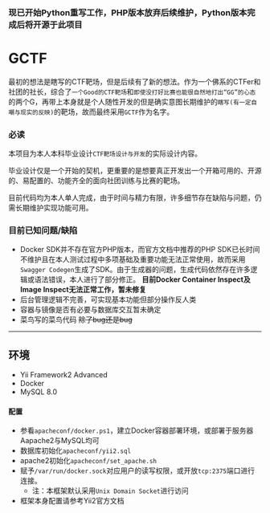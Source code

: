 ### 现已开始Python重写工作，PHP版本放弃后续维护，Python版本完成后将开源于此项目

# GCTF
最初的想法是瞎写的CTF靶场，但是后续有了新的想法。作为一个佛系的CTFer和社团的社长，综合了`一个Good的CTF靶场`和`即使没打好比赛也能很自然地打出“GG”的心态`的两个G，再带上本身就是个人随性开发的但是确实意图长期维护的`瞎写(有一定自嘲与现实的反映)`的靶场，故而最终采用`GCTF`作为名字。
### 必读
本项目为本人本科毕业设计`CTF靶场设计与开发`的实际设计内容。

毕业设计仅是一个开始的契机，更重要的是想要真正开发出一个开箱可用的、开源的、易配置的、功能齐全的面向社团训练与比赛的靶场。

目前代码均为本人单人完成，由于时间与精力有限，许多细节存在缺陷与问题，仍需长期维护实现功能可用。

### 目前已知问题/缺陷
* Docker SDK并不存在官方PHP版本，而官方文档中推荐的PHP SDK已长时间不维护且在本人测试过程中多项基础及重要功能无法正常使用，故而采用`Swagger Codegen`生成了SDK。由于生成器的问题，生成代码依然存在许多逻辑或语法错误，本人进行了部分修正。
  **目前Docker Container Inspect及Image Inspect无法正常工作，暂未修复**
* 后台管理逻辑不完善，可实现基本功能但部分操作反人类
* 容器与镜像是否有必要与数据库交互暂未确定
* 菜鸟写的菜鸟代码 ~~除了bug还是bug~~

---
## 环境
* Yii Framework2 Advanced
* Docker
* MySQL 8.0

####  配置
* 参看`apacheconf/docker.ps1`，建立Docker容器部署环境，或部署于服务器Aapache2与MySQL均可
* 数据库初始化`apacheconf/yii2.sql`
* apache2初始化`apacheconf/set_apache.sh`
* 赋予`/var/run/docker.sock`对应用户的读写权限，或开放`tcp:2375`端口进行连接。
  * 注：本框架默认采用`Unix Domain Socket`进行访问
* 框架本身配置请参考Yii2官方文档
